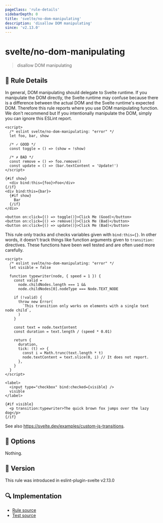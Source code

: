 ```yaml
---
pageClass: 'rule-details'
sidebarDepth: 0
title: 'svelte/no-dom-manipulating'
description: 'disallow DOM manipulating'
since: 'v2.13.0'
---
```


# svelte/no-dom-manipulating

> disallow DOM manipulating

## :book: Rule Details

In general, DOM manipulating should delegate to Svelte runtime. If you manipulate the DOM directly, the Svelte runtime may confuse because there is a difference between the actual DOM and the Svelte runtime's expected DOM.
Therefore this rule reports where you use DOM manipulating function.
We don't recommend but If you intentionally manipulate the DOM, simply you can ignore this ESLint report.

<ESLintCodeBlock>

<!--eslint-skip-->

```svelte
<script>
  /* eslint svelte/no-dom-manipulating: "error" */
  let foo, bar, show

  /* ✓ GOOD */
  const toggle = () => (show = !show)

  /* ✗ BAD */
  const remove = () => foo.remove()
  const update = () => (bar.textContent = 'Update!')
</script>

{#if show}
  <div bind:this={foo}>Foo</div>
{/if}
<div bind:this={bar}>
  {#if show}
    Bar
  {/if}
</div>

<button on:click={() => toggle()}>Click Me (Good)</button>
<button on:click={() => remove()}>Click Me (Bad)</button>
<button on:click={() => update()}>Click Me (Bad)</button>
```

</ESLintCodeBlock>

This rule only tracks and checks variables given with `bind:this={}`. In other words, it doesn't track things like function arguments given to `transition:` directives. These functions have been well tested and are often used more carefully.

<ESLintCodeBlock>

<!--eslint-skip-->

```svelte
<script>
  /* eslint svelte/no-dom-manipulating: "error" */
  let visible = false

  function typewriter(node, { speed = 1 }) {
    const valid =
      node.childNodes.length === 1 &&
      node.childNodes[0].nodeType === Node.TEXT_NODE

    if (!valid) {
      throw new Error(
        `This transition only works on elements with a single text node child`,
      )
    }

    const text = node.textContent
    const duration = text.length / (speed * 0.01)

    return {
      duration,
      tick: (t) => {
        const i = Math.trunc(text.length * t)
        node.textContent = text.slice(0, i) // It does not report.
      },
    }
  }
</script>

<label>
  <input type="checkbox" bind:checked={visible} />
  visible
</label>

{#if visible}
  <p transition:typewriter>The quick brown fox jumps over the lazy dog</p>
{/if}
```

</ESLintCodeBlock>

See also <https://svelte.dev/examples/custom-js-transitions>.

## :wrench: Options

Nothing.

## :rocket: Version

This rule was introduced in eslint-plugin-svelte v2.13.0

## :mag: Implementation

- [Rule source](https://github.com/sveltejs/eslint-plugin-svelte/blob/main/src/rules/no-dom-manipulating.ts)
- [Test source](https://github.com/sveltejs/eslint-plugin-svelte/blob/main/tests/src/rules/no-dom-manipulating.ts)
